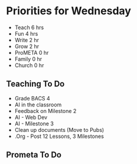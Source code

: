 # Priorities for Wednesday

* Teach     6 hrs
* Fun       4 hrs
* Write     2 hr
* Grow      2 hr
* ProMETA   0 hr
* Family    0 hr
* Church    0 hr


## Teaching To Do

* Grade BACS 4
* AI in the classroom
* Feedback on Milestone 2
* AI - Web Dev
* AI - Milestone 3
* Clean up documents (Move to Pubs)
* .Org - Post 12 Lessons, 3 Milestones


## Prometa To Do


